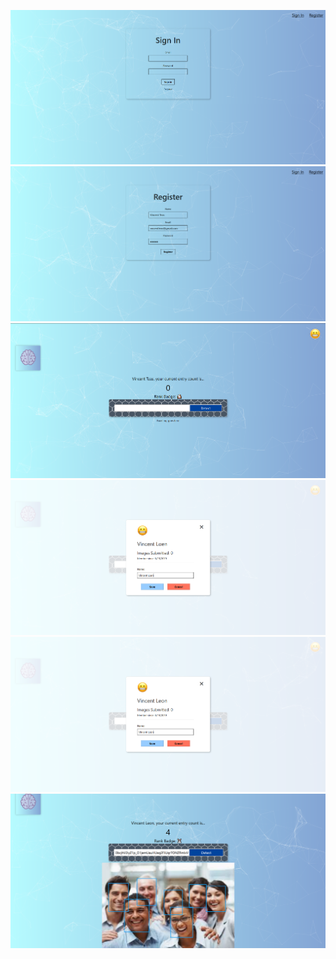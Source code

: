 ﻿![](/screenshots/screenshot_1.png)
![](/screenshots/screenshot_2.png)
![](/screenshots/screenshot_3.png)
![](/screenshots/screenshot_4.png)
![](/screenshots/screenshot_5.png)
![](/screenshots/screenshot_6.png)